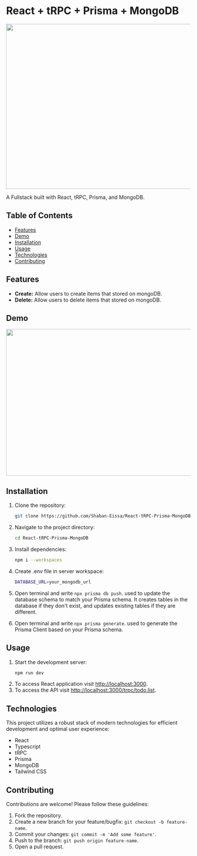 
# React + tRPC + Prisma + MongoDB 

<img src="https://github.com/Shaban-Eissa/React-tRPC-Prisma-MongoDB/assets/49924090/9926a968-38ef-46c7-b8b7-7032ebd609bb" width="900" height="450" />

A Fullstack built with React, tRPC, Prisma, and MongoDB.

## Table of Contents

- [Features](#features)
- [Demo](#demo)
- [Installation](#installation)
- [Usage](#usage)
- [Technologies](#technologies)
- [Contributing](#contributing)


## Features

- **Create:** Allow users to create items that stored on mongoDB.
- **Delete:** Allow users to delete items that stored on mongoDB.


## Demo

<img src="https://github.com/Shaban-Eissa/React-tRPC-Prisma-MongoDB/assets/49924090/b306820f-6691-49d4-99e1-22ee426e3bb2" width="900" height="400" />


## Installation

1. Clone the repository:

   ```bash
   git clone https://github.com/Shaban-Eissa/React-tRPC-Prisma-MongoDB
   ```

2. Navigate to the project directory:
    
    ```bash
    cd React-tRPC-Prisma-MongoDB
    ```
    
3. Install dependencies:
    
    ```bash
    npm i --workspaces
    ```

5. Create .env file in server workspace:
    ```bash
    DATABASE_URL=your_mongodb_url
    ```

5. Open terminal and write ```npx prisma db push```. used to update the database schema to match your Prisma schema.
   It creates tables in the database if they don't exist, and updates existing tables if they are different.

6. Open terminal and write ```npx prisma generate```. used to generate the Prisma Client based on your Prisma schema.

## Usage

1. Start the development server:
    ```bash
    npm run dev
    ```
2. To access React application visit [http://localhost:3000](http://localhost:3000).
3. To access the API visit [http://localhost:3000/trpc/todo.list](http://localhost:3000/trpc/todo.list).
   

## Technologies

This project utilizes a robust stack of modern technologies for efficient development and optimal user experience:

- React
- Typescript
- tRPC
- Prisma
- MongoDB
- Tailwind CSS
  
## Contributing

Contributions are welcome! Please follow these guidelines:

1. Fork the repository.
2. Create a new branch for your feature/bugfix: `git checkout -b feature-name`.
3. Commit your changes: `git commit -m 'Add some feature'`.
4. Push to the branch: `git push origin feature-name`.
5. Open a pull request.

